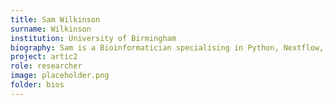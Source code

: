 ```yaml
---
title: Sam Wilkinson
surname: Wilkinson
institution: University of Birmingham
biography: Sam is a Bioinformatician specialising in Python, Nextflow, and cloud engineering based at the University of Birmingham. He maintains the ARTIC amplicon assembly pipelines and can often be found frowning at his monitor while frantically trying to squash bugs he created while squashing a previous bug.
project: artic2
role: researcher
image: placeholder.png
folder: bios
---
```

